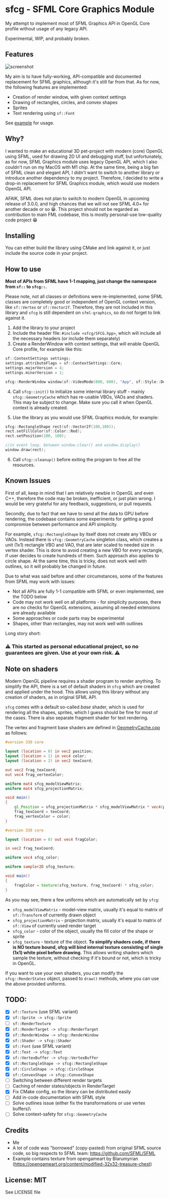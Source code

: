 # sfcg - SFML Core Graphics Module

My attempt to implement most of SFML Graphics API in OpenGL Core profile without usage of any legacy API.

Experimental, WIP, and probably broken.

## Features

![screenshot](example/screenshot.png)

My aim is to have fully-working, API-compatible and documented replacement for SFML graphics, although it's still far from that. As for now, the following features are implemented:

- Creation of render window, with given context settings
- Drawing of rectangles, circles, and convex shapes
- Sprites
- Text rendering using `sf::Font`

See [example](example/main.cpp) for usage.

## Why?

I wanted to make an educational 3D pet-project with modern (core) OpenGL using SFML, used for drawing 2D UI and debugging stuff, but unfortunately, as for now, SFML Graphics module uses legacy OpenGL API, which I also couldn't run on my MacOS with M1 chip. At the same time, being a big fan of SFML clean and elegant API, I didn't want to switch to another library or introduce another dependency to my project. Therefore, I decided to write a drop-in replacement for SFML Graphics module, which would use modern OpenGL API.

AFAIK, SFML does not plan to switch to modern OpenGL in upcoming release of 3.0.0, and high chances that we will not see SFML 4.0+ for another decade or so 😁. This project should not be regarded as contribution to main FML codebase, this is mostly personal-use low-quality code project 😁

## Installing

You can either build the library using CMake and link against it, or just include the source code in your project.

## How to use

**Most of APIs from SFML have 1-1 mapping, just change the namespace from `sf::` to `sfcg::`.**

Please note, not all classes or definitions were re-implemented, some SFML classes are completely good or independent of OpenGL context version, like `sf::Vertex` or `sf::Vector2f`. Therefore, they are not included in this library and `sfcg` is still dependent on `sfml-graphics`, so do not forget to link against it.

1. Add the library to your project
2. Include the header file: `#include <sfcg/SFCG.hpp>`, which will include all the necessary headers (or include them separately)
3. Create a RenderWindow with context settings, that will enable OpenGL Core profile, for example like this:

```cpp
sf::ContextSettings settings;
settings.attributeFlags = sf::ContextSettings::Core;
settings.majorVersion = 4;
settings.minorVersion = 1;

sfcg::RenderWindow window(sf::VideoMode(800, 600), "App", sf::Style::Default, settings);
```

4. Call `sfcg::init()` to initialize some internal library stuff - mainly `sfcg::GeometryCache` which has re-usable VBOs, VAOs and shaders. This may be subject to change. Make sure you call it when OpenGL context is already created.

5. Use the library as you would use SFML Graphics module, for example:

```cpp
sfcg::RectangleShape rect(sf::Vector2f(100,100));
rect.setFillColor(sf::Color::Red);
rect.setPosition(100, 100);

//in event loop, between window.clear() and window.display()
window.draw(rect);

```

6. Call `sfcg::cleanup()` before exiting the program to free all the resources.

## Known Issues

First of all, keep in mind that I am relatively newbie in OpenGL and even C++, therefore the code may be broken, inefficient, or just plain wrong. I would be very grateful for any feedback, suggestions, or pull requests.

Secondly, due to fact that we have to send all the data to GPU before rendering, the codebase contains some experiments for getting a good compromise between performance and API simplicity.

For example, `sfcg::RectangleShape` by itself does not create any VBOs or VAOs. Instead there is `sfcg::GeometryCache` singleton class, which creates a unit (1x1) rectangle VBO and VAO, that are later scaled to needed size in vertex shader. This is done to avoid creating a new VBO for every rectangle, if user decides to create hundreds of them. Such approach also applies to circle shape. At the same time, this is tricky, does not work well with outlines, so it will probably be changed in future.

Due to what was said before and other circumstances, some of the features from SFML may work with issues:

- Not all APIs are fully 1-1 compatible with SFML or even implemented, see the TODO below
- Code may not work well on all platforms - for simplicity purposes, there are no checks for OpenGL extensions, assuming all needed extensions are already available
- Some approaches or code parts may be experimental
- Shapes, other than rectangles, may not work well with outlines

Long story short:

### ⚠️ This started as personal educational project, so no guarantees are given. Use at your own risk. ⚠️

## Note on shaders

Modern OpenGL pipeline requires a shader program to render anything. To simplify the API, there is a set of default shaders in `sfcg` which are created and applied under the hood. This allows using this library without any creation of shaders, as in original SFML API.

`sfcg` comes with a default so-called _base_ shader, which is used for rendering all the shapes, sprites, which I guess should be fine for most of the cases. There is also separate fragment shader for text rendering.

The vertex and fragment base shaders are defined in [GeometryCache.cpp](src/GeometryCache.cpp) as follows:

```glsl
#version 330 core

layout (location = 0) in vec2 position;
layout (location = 1) in vec4 color;
layout (location = 2) in vec2 texCoord;

out vec2 frag_texCoord;
out vec4 frag_vertexColor;

uniform mat4 sfcg_modelViewMatrix;
uniform mat4 sfcg_projectionMatrix;

void main()
{
    gl_Position = sfcg_projectionMatrix * sfcg_modelViewMatrix * vec4(position.x, position.y, 0.0f, 1.0f);
    frag_texCoord = texCoord;
    frag_vertexColor = color;
}
```

```glsl
#version 330 core

layout (location = 0) out vec4 fragColor;

in vec2 frag_texCoord;

uniform vec4 sfcg_color;

uniform sampler2D sfcg_texture;

void main()
{
    fragColor = texture(sfcg_texture, frag_texCoord) * sfcg_color;
}
```

As you may see, there a few uniforms which are automatically set by `sfcg`:

- `sfcg_modelViewMatrix` - model-view matrix, usually it's equal to matrix of `sf::Transform` of currently drawn object
- `sfcg_projectionMatrix` - projection matrix, usually it's equal to matrix of `sf::View` of currently used render target
- `sfcg_color` - color of the object, usually the fill color of the shape or sprite
- `sfcg_texture` - texture of the object. **To simplify shaders code, if there is NO texture bound, sfcg will bind internal texture consisting of single (1x1) white pixel before drawing.** This allows writing shaders which sample the texture, without checking if it's bound or not, which is tricky in OpenGL.

If you want to use your own shaders, you can modify the `sfcg::RenderStates` object, passed to `draw()` methods, where you can use the above provided uniforms.

## TODO:

- [x] `sf::Texture` (use SFML variant)
- [x] `sf::Sprite -> sfcg::Sprite`
- [ ] `sf::RenderTexture`
- [x] `sf::RenderTarget -> sfcg::RenderTarget`
- [x] `sf::RenderWindow -> sfcg::RenderWindow`
- [x] `sf::Shader -> sfcg::Shader`
- [x] `sf::Font` (use SFML variant)
- [x] `sf::Text -> sfcg::Text`
- [x] `sf::VertexBuffer -> sfcg::VertexBuffer`
- [x] `sf::RectangleShape -> sfcg::RectangleShape`
- [x] `sf::CircleShape -> sfcg::CircleShape`
- [x] `sf::ConvexShape -> sfcg::ConvexShape`
- [ ] Switching between different render targets
- [ ] Caching of render states/objects in RenderTarget
- [x] Fix CMake config, so the library can be distributed easily
- [ ] Add in-code documentation with SFML style
- [ ] Solve outlines issue (either fix the transformations or use vertex buffers)\
- [ ] Solve context-safety for `sfcg::GeometryCache`

## Credits

- Me
- A lot of code was "borrowed" (copy-pasted) from original SFML source code, so big respects to SFML team: https://github.com/SFML/SFML
- Example contains texture from opengameart by Blarumyrran (https://opengameart.org/content/modified-32x32-treasure-chest)

## License: MIT

See LICENSE file
